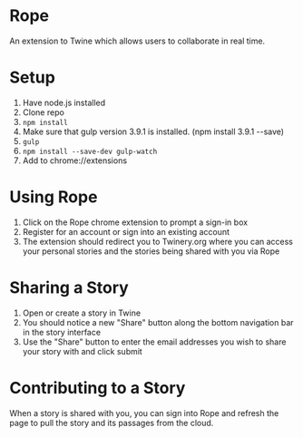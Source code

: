# Rope
An extension to Twine which allows users to collaborate in real time.

# Setup

1. Have node.js installed
2. Clone repo
3. `npm install`
4. Make sure that gulp version 3.9.1 is installed. (npm install 3.9.1 --save)
5. `gulp`
6. `npm install --save-dev gulp-watch`
7. Add to chrome://extensions

# Using Rope

1. Click on the Rope chrome extension to prompt a sign-in box
2. Register for an account or sign into an existing account
3. The extension should redirect you to Twinery.org where you can access your
   personal stories and the stories being shared with you via Rope

# Sharing a Story

1. Open or create a story in Twine
2. You should notice a new "Share" button along the bottom navigation bar in the
   story interface
3. Use the "Share" button to enter the email addresses you wish to share your
   story with and click submit

# Contributing to a Story
When a story is shared with you, you can sign into Rope and refresh the page to
pull the story and its passages from the cloud.

